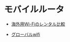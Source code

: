 モバイルルータ
==============

* [海外用Wi-Fiのレンタル比較](http://overseas-mobile.com/world-wifi.html)

* [グローバルwifi](https://townwifi.com/)
